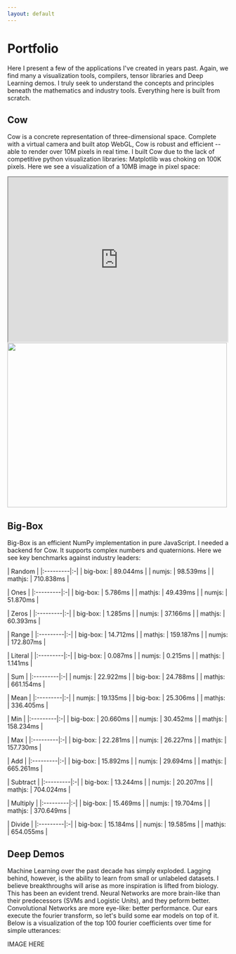```yaml
---
layout: default
---
```


# Portfolio

Here I present a few of the applications I've created in years past. Again,
we find many a visualization tools, compilers, tensor libraries and Deep Learning demos. I truly seek to understand the concepts and principles beneath the mathematics and industry tools. Everything here is built from scratch.

## Cow

Cow is a concrete representation of three-dimensional space. Complete with a virtual camera and built atop WebGL, Cow is robust and efficient -- able to render over 10M pixels in real time. I built Cow due to the lack of competitive python visualization libraries: Matplotlib was choking on 100K pixels. Here we see a visualization of a 10MB image in pixel space:

<iframe src="https://bb-labs.github.io/monet/" style="display: inline-block; width: 500px; height: 375px;"></iframe>
<img src="https://bb-labs.github.io/monet/assets/img/sea.jpg" style="display: inline-block; width: 500px; height: 375px;"/>

## Big-Box

Big-Box is an efficient NumPy implementation in pure JavaScript. I needed a backend for Cow. It supports complex numbers and quaternions. Here we see key benchmarks against industry leaders:


| Random   |
|:---------|:-|
| big-box: | 89.044ms |
| numjs:   | 98.539ms |
| mathjs:  | 710.838ms |

| Ones     |
|:---------|:-|
| big-box: | 5.786ms |
| mathjs:  | 49.439ms |
| numjs:   | 51.870ms |

| Zeros    |
|:---------|:-|
| big-box: | 1.285ms |
| numjs:   | 37.166ms |
| mathjs:  | 60.393ms |

| Range    |
|:---------|:-|
| big-box: | 14.712ms |
| mathjs:  | 159.187ms |
| numjs:   | 172.807ms |

| Literal  |
|:---------|:-|
| big-box: | 0.087ms |
| numjs:   | 0.215ms |
| mathjs:  | 1.141ms |

| Sum      |
|:---------|:-|
| numjs:   | 22.922ms |
| big-box: | 24.788ms |
| mathjs:  | 661.154ms |

| Mean     |
|:---------|:-|
| numjs:   | 19.135ms |
| big-box: | 25.306ms |
| mathjs:  | 336.405ms |

| Min      |
|:---------|:-|
| big-box: | 20.660ms |
| numjs:   | 30.452ms |
| mathjs:  | 158.234ms |

| Max      |
|:---------|:-|
| big-box: | 22.281ms |
| numjs:   | 26.227ms |
| mathjs:  | 157.730ms |

| Add      |
|:---------|:-|
| big-box: | 15.892ms |
| numjs:   | 29.694ms |
| mathjs:  | 665.261ms |

| Subtract |
|:---------|:-|
| big-box: | 13.244ms |
| numjs:   | 20.207ms |
| mathjs:  | 704.024ms |

| Multiply |
|:---------|:-|
| big-box: | 15.469ms |
| numjs:   | 19.704ms |
| mathjs:  | 370.649ms |

| Divide   |
|:---------|:-|
| big-box: | 15.184ms |
| numjs:   | 19.585ms |
| mathjs:  | 654.055ms |



## Deep Demos

Machine Learning over the past decade has simply exploded. Lagging behind, however, is the ability to learn from small or unlabeled datasets. I believe breakthroughs will arise as more inspiration is lifted from biology. This has been an evident trend. Neural Networks are more brain-like than their predecessors (SVMs and Logistic Units), and they peform better. Convolutional Networks are more eye-like: better performance. Our ears execute the fourier transform, so let's build some ear models on top of it. Below is a visualization of the top 100 fourier coefficients over time for simple utterances:

IMAGE HERE
